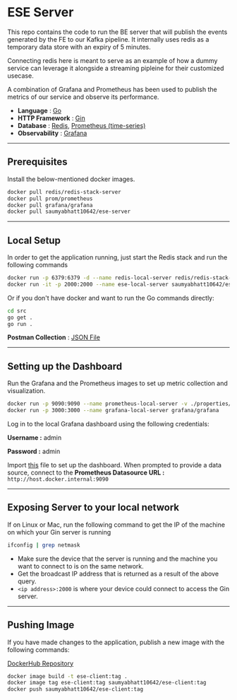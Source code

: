 # ESE Server

This repo contains the code to run the BE server that will publish the events generated by the FE to our Kafka pipeline. It internally uses redis as a temporary data store with an expiry of 5 minutes.

Connecting redis here is meant to serve as an example of how a dummy service can leverage it alongside a streaming pipleine for their customized usecase.

A combination of Grafana and Prometheus has been used to publish the metrics of our service and observe its performance.

- __Language__ : [Go](https://go.dev/doc/)
- __HTTP Framework__ : [Gin](https://gin-gonic.com/docs/)
- __Database__ : [Redis](https://redis.io/docs/connect/clients/go/), [Prometheus (time-series)](https://prometheus.io/docs/prometheus/latest/getting_started/)
- __Observability__ : [Grafana](https://grafana.com/docs/grafana/latest/)

---

## Prerequisites

Install the below-mentioned docker images.

```bash
docker pull redis/redis-stack-server
docker pull prom/prometheus
docker pull grafana/grafana
docker pull saumyabhatt10642/ese-server
```

---

## Local Setup

In order to get the application running, just start the Redis stack and run the following commands

```bash
docker run -p 6379:6379 -d --name redis-local-server redis/redis-stack-server
docker run -it -p 2000:2000 --name ese-local-server saumyabhatt10642/ese-server
```

Or if you don't have docker and want to run the Go commands directly:

```bash
cd src
go get .
go run .
```

__Postman Collection__ : [JSON File](./files/Postman%20Collection.json)

---

## Setting up the Dashboard

Run the Grafana and the Prometheus images to set up metric collection and visualization.

```bash
docker run -p 9090:9090 --name prometheus-local-server -v ./properties/prometheus.yml:/etc/prometheus/prometheus.yml prom/prometheus
docker run -p 3000:3000 --name grafana-local-server grafana/grafana
```

Log in to the local Grafana dashboard using the following credentials:

__Username :__ admin

__Password :__ admin

Import [this](./files/ESE%20Server%20Grafana%20Dashboard.json) file to set up the dashboard. When prompted to provide a data source, connect to the
__Prometheus Datasource URL :__ `http://host.docker.internal:9090`

---

## Exposing Server to your local network

If on Linux or Mac, run the following command to get the IP of the machine on which your Gin server is running

```bash
ifconfig | grep netmask
```

- Make sure the device that the server is running and the machine you want to connect to is on the same network.
- Get the broadcast IP address that is returned as a result of the above query.
- `<ip address>:2000` is where your device could connect to access the Gin server.

---

## Pushing Image

If you have made changes to the application, publish a new image with the following commands:

[DockerHub Repository](https://hub.docker.com/repository/docker/saumyabhatt10642/ese-server/general)

```bash
docker image build -t ese-client:tag .
docker image tag ese-client:tag saumyabhatt10642/ese-client:tag
docker push saumyabhatt10642/ese-client:tag
```
